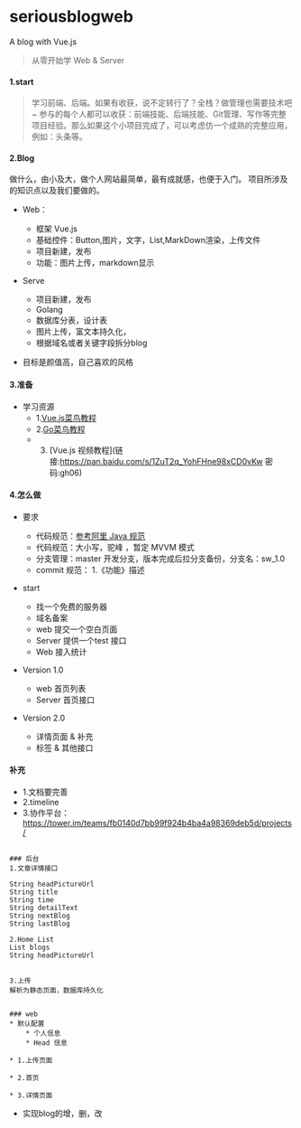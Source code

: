 # seriousblogweb
A blog with Vue.js

> 从零开始学 Web & Server 

#### 1.start
> 学习前端、后端。如果有收获，说不定转行了？全栈？做管理也需要技术吧~ 参与的每个人都可以收获：前端技能、后端技能、Git管理、写作等完整项目经验。那么如果这个小项目完成了，可以考虑仿一个成熟的完整应用，例如：头条等。

#### 2.Blog

做什么，由小及大，做个人网站最简单，最有成就感，也便于入门。
项目所涉及的知识点以及我们要做的。

* Web：
    * 框架 Vue.js 
    * 基础控件：Button,图片，文字，List,MarkDown渲染，上传文件
    * 项目新建，发布
    * 功能：图片上传，markdown显示

* Serve
    * 项目新建，发布
    * Golang 
    * 数据库分表，设计表
    * 图片上传，富文本持久化，
    * 根据域名或者关键字段拆分blog
*  目标是颜值高，自己喜欢的风格
#### 3.准备
* 学习资源
    * 1.[Vue.js菜鸟教程](http://www.runoob.com/vue2/vue-tutorial.html)
    * 2.[Go菜鸟教程](http://www.runoob.com/go/go-tutorial.html)
    * 3. [Vue.js 视频教程](链接:https://pan.baidu.com/s/1ZuT2q_YohFHne98xCD0vKw  密码:gh06)
    
#### 4.怎么做
* 要求
  * 代码规范：[参考阿里 Java 规范](https://github.com/alibaba/p3c/blob/master/%E9%98%BF%E9%87%8C%E5%B7%B4%E5%B7%B4Java%E5%BC%80%E5%8F%91%E6%89%8B%E5%86%8C%EF%BC%88%E8%AF%A6%E5%B0%BD%E7%89%88%EF%BC%89.pdf)
  * 代码规范：大小写，驼峰 ，暂定 MVVM 模式
  * 分支管理：master 开发分支，版本完成后拉分支备份，分支名：sw_1.0
  * commit 规范： 1.《功能》描述
* start
    * 找一个免费的服务器 
    * 域名备案
    * web 提交一个空白页面 
    * Server 提供一个test 接口
    * Web 接入统计
    
* Version 1.0
    * web 首页列表
    * Server 首页接口

* Version 2.0
    * 详情页面 & 补充
    * 标签 & 其他接口

#### 补充
* 1.文档要完善
* 2.timeline 
* 3.协作平台：https://tower.im/teams/fb0140d7bb99f924b4ba4a98369deb5d/projects/
```

### 后台
1.文章详情接口

String headPictureUrl 
String title
String time
String detailText
String nextBlog
String lastBlog

2.Home List
List blogs
String headPictureUrl 


3.上传
解析为静态页面，数据库持久化


### web
* 默认配置
	* 个人信息
	* Head 信息

* 1.上传页面

* 2.首页

* 3.详情页面
```
* 实现blog的增，删，改
